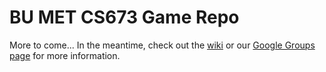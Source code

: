BU MET CS673 Game Repo
======================

More to come... In the meantime, check out the [wiki](https://github.com/BU-CS673/game/wiki) or our [Google Groups page](https://groups.google.com/forum/#!forum/metcs673game) for more information.
